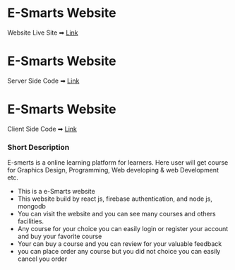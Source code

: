 # E-Smarts Website

Website Live Site ➡ [Link](https://e-smarts.web.app/)
# E-Smarts Website

Server Side Code ➡ [Link](https://e-smarts.web.app/)
# E-Smarts Website

Client Side Code ➡ [Link](https://e-smarts.web.app/)

### Short Description
E-smerts is a online learning platform for learners. Here user will get course for Graphics Design, Programming, Web developing & web Development etc. 

- This is a e-Smarts website
- This website build by react js, firebase authentication, and node js, mongodb
- You can visit the website and you can see many courses and others facilities.
- Any course for your choice you can easily login or register your account and buy your favorite course
- Your can buy a course and you can review for your valuable feedback
- you can place order any course but you did not choice you can easily cancel you order

